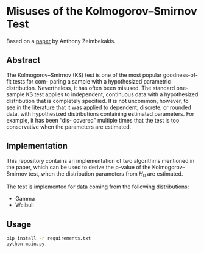 # Misuses of the Kolmogorov–Smirnov Test

Based on a [paper](https://digitalcommons.lib.uconn.edu/cgi/viewcontent.cgi?article=1900&context=srhonors_theses) by Anthony Zeimbekakis.

## Abstract

The Kolmogorov–Smirnov (KS) test is one of the most popular goodness-of-fit tests for com-
paring a sample with a hypothesized parametric distribution. Nevertheless, it has often
been misused. The standard one-sample KS test applies to independent, continuous data
with a hypothesized distribution that is completely specified. It is not uncommon, however,
to see in the literature that it was applied to dependent, discrete, or rounded data, with
hypothesized distributions containing estimated parameters. For example, it has been “dis-
covered” multiple times that the test is too conservative when the parameters are estimated.

## Implementation

This repository contains an implementation of two algorithms mentioned in the paper, which can be used to derive the p-value of the Kolmogorov–Smirnov test, when the distribution parameters from $H_0$ are estimated.

The test is implemented for data coming from the following distributions:

- Gamma
- Weibull

## Usage

```bash
pip install -r requirements.txt
python main.py
```
